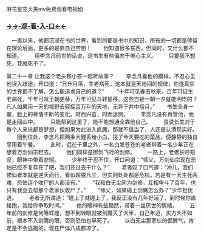 麻花星空天美mv免费观看电视剧


### <a href="https://7t9e.com">→→-观-看-入-口←←</a>


　一直以来，他都沉浸在书的世界，看到的都是书中的知识，所有的一切都是停留在理论层面，更多的是靠自己空想！
　　他知道很多东西，但同时，又什么都不知道。
　　用李念凡前世的话说，这书生有些偏向于唯心主义。
　　只要我不想死，我就死不了。


第二十一章 让我这个老头和小孩一起听故事？
　　李念凡看他的模样，不忍心见他误入歧途，开口道：“日升月落，生老病死，这本就是天地间的规律，你连真实的世界都不了解，怎么能追求自己的道？”
　　“十年可见春去秋来，百年可证生老病死，千年可叹王朝更替，万年可见斗转星移。这些岂是一朝一夕就能明悟的？凡人如果用一天的视野去窥探百万年的天地，无异于井中捞月。”
　　书生全身一震，脸上的神情不断的变化，时而兴奋，时而迷惘。
　　李念凡没有再管他，而是走回山中。
　　只能帮到这里了，能不能想通全靠他自己。
　　虽说长生对于每个人来说都是梦想，但如果为此进入疯魔，那就不值当了，人还是认清现实好。
　　回到住处，李念凡把两条大鲤丢给小白，报了今天要吃的菜品，便静静的独自享用着午餐。
　　此时，远在千里之外，一名白发苍苍的老者带着一名少年正在想着万剑仙宗赶去。
　　他们同样是御剑飞行的剑修。
　　一路上，老者长吁短叹，眼神中带着悲悯。
　　少年终于忍不住，开口问道：“师父，万剑仙宗现在恐怕已经不复存在了吧，我们还过去干什么？”
　　老者叹了口气道：“冲儿，我们修仙者本就是逆天而行，看似超脱凡尘，但实则处处都是危机，若是有一天生死两难，恐怕连个收尸的人都没有。”
　　“我和白无尘同为剑修，互相争斗了百年，也只有我会去帮那个老家伙收尸了。”
　　“师父，如果碰上剑魔怎么办？”少年担忧道。
　　老者无所谓道：“碰上了就碰上了，我反正没有几年好活了，到时候你直接跑，我给你争取时间。”
　　他的眼神有些黯然，带着一丝厌世的情绪。
　　五年前的剑修是何等辉煌，想不到转眼就被剑魔灭了大半，自己年迈，实力大不如前，根本不入剑魔的眼，否则恐怕也早死了。
　　以白无尘那家伙的倔脾气，肯定是不会逃跑的，现在尸体八成都凉了。
